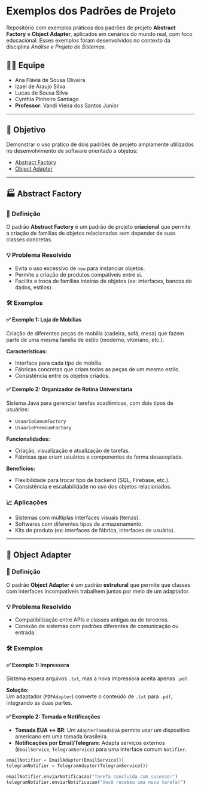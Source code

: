 # Exemplos dos Padrões de Projeto

Repositório com exemplos práticos dos padrões de projeto **Abstract Factory** e **Object Adapter**, aplicados em cenários do mundo real, com foco educacional. Esses exemplos foram desenvolvidos no contexto da disciplina *Análise e Projeto de Sistemas*.

## 👨‍💻 Equipe

- Ana Flávia de Sousa Oliveira  
- Izael de Araujo Silva  
- Lucas de Sousa Silva  
- Cynthia Pinheiro Santiago  
- **Professor**: Vandi Vieira dos Santos Junior

---

## 🎯 Objetivo

Demonstrar o uso prático de dois padrões de projeto amplamente utilizados no desenvolvimento de software orientado a objetos:

- [Abstract Factory](#factory)
- [Object Adapter](#adapter)

---

## 🏭 Abstract Factory <a name="factory"></a>

### 📌 Definição

O padrão **Abstract Factory** é um padrão de projeto **criacional** que permite a criação de famílias de objetos relacionados sem depender de suas classes concretas.

### 💡 Problema Resolvido

- Evita o uso excessivo de `new` para instanciar objetos.
- Permite a criação de produtos compatíveis entre si.
- Facilita a troca de famílias inteiras de objetos (ex: interfaces, bancos de dados, estilos).

### 🛠️ Exemplos

#### ✅ Exemplo 1: Loja de Mobílias

Criação de diferentes peças de mobília (cadeira, sofá, mesa) que fazem parte de uma mesma família de estilo (moderno, vitoriano, etc.).

**Características:**

- Interface para cada tipo de mobília.
- Fábricas concretas que criam todas as peças de um mesmo estilo.
- Consistência entre os objetos criados.

#### ✅ Exemplo 2: Organizador de Rotina Universitária

Sistema Java para gerenciar tarefas acadêmicas, com dois tipos de usuários:

- `UsuarioComumFactory`
- `UsuarioPremiumFactory`

**Funcionalidades:**

- Criação, visualização e atualização de tarefas.
- Fábricas que criam usuários e componentes de forma desacoplada.

**Benefícios:**

- Flexibilidade para trocar tipo de backend (SQL, Firebase, etc.).
- Consistência e escalabilidade no uso dos objetos relacionados.

### 📈 Aplicações

- Sistemas com múltiplas interfaces visuais (temas).
- Softwares com diferentes tipos de armazenamento.
- Kits de produto (ex: interfaces de fábrica, interfaces de usuário).

---

## 🔌 Object Adapter <a name="adapter"></a>

### 📌 Definição

O padrão **Object Adapter** é um padrão **estrutural** que permite que classes com interfaces incompatíveis trabalhem juntas por meio de um adaptador.

### 💡 Problema Resolvido

- Compatibilização entre APIs e classes antigas ou de terceiros.
- Conexão de sistemas com padrões diferentes de comunicação ou entrada.

### 🛠️ Exemplos

#### ✅ Exemplo 1: Impressora

Sistema espera arquivos `.txt`, mas a nova impressora aceita apenas `.pdf`.

**Solução:**  
Um adaptador (`PDFAdapter`) converte o conteúdo de `.txt` para `.pdf`, integrando as duas partes.

#### ✅ Exemplo 2: Tomada e Notificações

- **Tomada EUA ↔ BR**: Um `AdapterTomadaEUA` permite usar um dispositivo americano em uma tomada brasileira.
- **Notificações por Email/Telegram**: Adapta serviços externos (`EmailService`, `TelegramService`) para uma interface comum `Notifier`.

```python
emailNotifier = EmailAdapter(EmailService())
telegramNotifier = TelegramAdapter(TelegramService())

emailNotifier.enviarNotificacao("Tarefa concluída com sucesso!")
telegramNotifier.enviarNotificacao("Você recebeu uma nova tarefa!")
